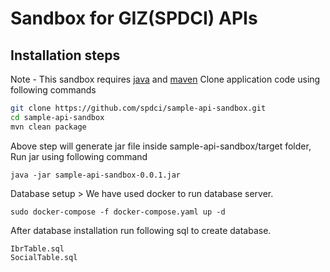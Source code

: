 # Sandbox for GIZ(SPDCI) APIs

## Installation steps
Note - This sandbox requires [java](https://www.java.com/en/download/help/download_options.html) and [maven](https://maven.apache.org/install.html)
Clone application code using following commands
```sh
git clone https://github.com/spdci/sample-api-sandbox.git
cd sample-api-sandbox
mvn clean package
```

Above step will generate jar file inside sample-api-sandbox/target folder, Run jar using following command

```
java -jar sample-api-sandbox-0.0.1.jar
```

Database setup > We have used docker to run database server.
    
```
sudo docker-compose -f docker-compose.yaml up -d
```
After database installation run following sql to create database.

```
IbrTable.sql
SocialTable.sql
```



